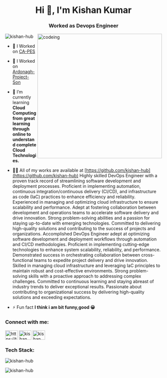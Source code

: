<h1 align="center">Hi 👋, I'm Kishan Kumar</h1>
<h3 align="center">Worked as Devops Engineer </h3>

<img align="right" alt="codeing" width="400" src="https://www.sarvika.com/wp-content/uploads/2021/03/Backend-Developer-Python-GIF-Dribble.gif"/>

<p align="left"> <img src="https://komarev.com/ghpvc/?username=kishan-hub&label=Profile%20views&color=0e75b6&style=flat" alt="kishan-hub" /> </p>

- 🔭 I Worked on [CA-PES](https://www.curriculumassociates.com/)
- 🔭 I Worked on [Ardonagh-Project-Son](https://www.ardonagh.com/)

- 🌱 I’m currently learning **Cloud Computing from great learning through online to understand complete Cloud Technologies.**

- 👨‍💻 All of my works are available at [https://github.com/kishan-hub](https://github.com/kishan-hub)
  Highly skilled DevOps Engineer with a proven track record of streamlining software development and deployment processes. Proficient in implementing automation, continuous integration/continuous delivery (CI/CD), and infrastructure as code (IaC) practices to enhance 
  efficiency and reliability. Experienced in managing and optimizing cloud infrastructure to ensure scalability and performance. Adept at fostering collaboration between development and operations teams to accelerate software delivery and drive innovation. Strong 
  problem-solving abilities and a passion for staying up-to-date with emerging technologies. Committed to delivering high-quality solutions and contributing to the success of projects and organizations.
  Accomplished DevOps Engineer adept at optimizing software development and deployment workflows through automation and CI/CD methodologies.
  Proficient in implementing cutting-edge technologies to enhance system scalability, reliability, and performance.
  Demonstrated success in orchestrating collaboration between cross-functional teams to expedite project delivery and drive innovation.
  Skilled in managing cloud infrastructure and leveraging IaC principles to maintain robust and cost-effective environments.
  Strong problem-solving skills with a proactive approach to addressing complex challenges.
  Committed to continuous learning and staying abreast of industry trends to deliver exceptional results.
  Passionate about contributing to organizational success by delivering high-quality solutions and exceeding expectations.



- ⚡ Fun fact **I think i am bit funny,good 😀**

<h3 align="left">Connect with me:</h3>
<p align="left">
<a href="https://twitter.com/https://twitter.com/kishank49277438" target="blank"><img align="center" src="https://raw.githubusercontent.com/rahuldkjain/github-profile-readme-generator/master/src/images/icons/Social/twitter.svg" alt="https://twitter.com/kishank49277438" height="30" width="40" /></a>
<a href="https://linkedin.com/in/kishan kumar" target="blank"><img align="center" src="https://raw.githubusercontent.com/rahuldkjain/github-profile-readme-generator/master/src/images/icons/Social/linked-in-alt.svg" alt="kishan kumar" height="30" width="40" /></a>
<a href="https://fb.com/kishan kumar" target="blank"><img align="center" src="https://raw.githubusercontent.com/rahuldkjain/github-profile-readme-generator/master/src/images/icons/Social/facebook.svg" alt="kishan kumar" height="30" width="40" /></a>
</p>

<h3 align="left">Tech Stack:</h3>

<p><img align="center" src="https://github-readme-stats.vercel.app/api/top-langs?username=kishan-hub&show_icons=true&locale=en&layout=compact" alt="kishan-hub" /></p>

<p><img align="center" src="https://github-readme-streak-stats.herokuapp.com/?user=kishan-hub&" alt="kishan-hub" /></p>

